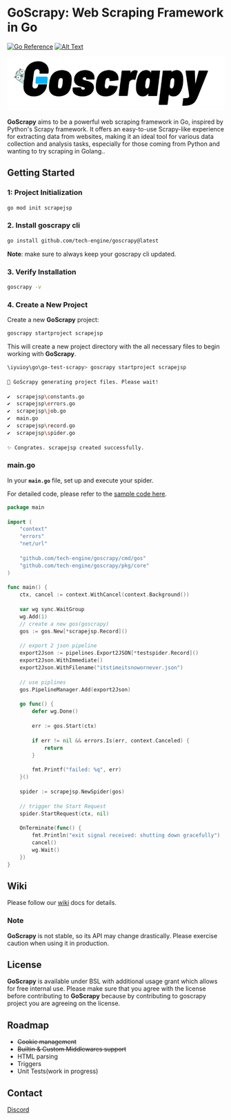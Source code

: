 ﻿# GoScrapy: Web Scraping Framework in Go
 [![Go Reference](https://pkg.go.dev/badge/github.com/tech-engine/goscrapy.svg)](https://pkg.go.dev/github.com/tech-engine/goscrapy) [![Alt Text](https://goreportcard.com/badge/github.com/tech-engine/goscrapy)](https://github.com/tech-engine/goscrapy)
<p align="center">
  <img width="800" src="./logo.webp">
</p>

**GoScrapy** aims to be a powerful web scraping framework in Go, inspired by Python's Scrapy framework. It offers an easy-to-use Scrapy-like experience for extracting data from websites, making it an ideal tool for various data collection and analysis tasks, especially for those coming from Python and wanting to try scraping in Golang..

## Getting Started

### 1: Project Initialization

```sh
go mod init scrapejsp
```

### 2. Install goscrapy cli

```sh
go install github.com/tech-engine/goscrapy@latest
```
**Note**: make sure to always keep your goscrapy cli updated.

### 3. Verify Installation

```sh
goscrapy -v
```
### 4. Create a New Project
Create a new **GoScrapy** project:

```sh
goscrapy startproject scrapejsp
```
This will create a new project directory with the all necessary files to begin working with **GoScrapy**.

```sh
\iyuioy\go\go-test-scrapy> goscrapy startproject scrapejsp

🚀 GoScrapy generating project files. Please wait!

✔️  scrapejsp\constants.go
✔️  scrapejsp\errors.go
✔️  scrapejsp\job.go
✔️  main.go
✔️  scrapejsp\record.go
✔️  scrapejsp\spider.go

✨ Congrates. scrapejsp created successfully.
```

### main.go
In your __`main.go`__ file, set up and execute your spider.

For detailed code, please refer to the [sample code here](./_examples/scrapejsp/main.go).

```go
package main

import (
	"context"
	"errors"
	"net/url"

	"github.com/tech-engine/goscrapy/cmd/gos"
	"github.com/tech-engine/goscrapy/pkg/core"
)

func main() {
	ctx, cancel := context.WithCancel(context.Background())

	var wg sync.WaitGroup
	wg.Add(1)
	// create a new gos(goscrapy)
	gos := gos.New[*scrapejsp.Record]()

	// export 2 json pipeline
	export2Json := pipelines.Export2JSON[*testspider.Record]()
	export2Json.WithImmediate()
	export2Json.WithFilename("itstimeitsnowornever.json")

	// use piplines
	gos.PipelineManager.Add(export2Json)
	
	go func() {
		defer wg.Done()

		err := gos.Start(ctx)

		if err != nil && errors.Is(err, context.Canceled) {
			return
		}

		fmt.Printf("failed: %q", err)
	}()

	spider := scrapejsp.NewSpider(gos)

	// trigger the Start Request
	spider.StartRequest(ctx, nil)

	OnTerminate(func() {
		fmt.Println("exit signal received: shutting down gracefully")
		cancel()
		wg.Wait()
	})
}
```

## Wiki
Please follow our [wiki](https://github.com/tech-engine/goscrapy/wiki/Goscrapy-Wiki-Docs) docs for details.

### Note

**GoScrapy** is not stable, so its API may change drastically. Please exercise caution when using it in production.

## License

**GoScrapy** is available under BSL with additional usage grant which allows for free internal use. Please make sure that you agree with the license before contributing to **GoScrapy** because by contributing to goscrapy project you are agreeing on the license.

## Roadmap

- ~~Cookie management~~
- ~~Builtin & Custom Middlewares support~~
- HTML parsing
- Triggers
- Unit Tests(work in progress)

## Contact
[Discord](https://discord.gg/FPvxETjYPH)
